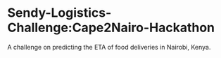 # Sendy-Logistics-Challenge:Cape2Nairo-Hackathon
A challenge on predicting the ETA of food deliveries in Nairobi, Kenya.
